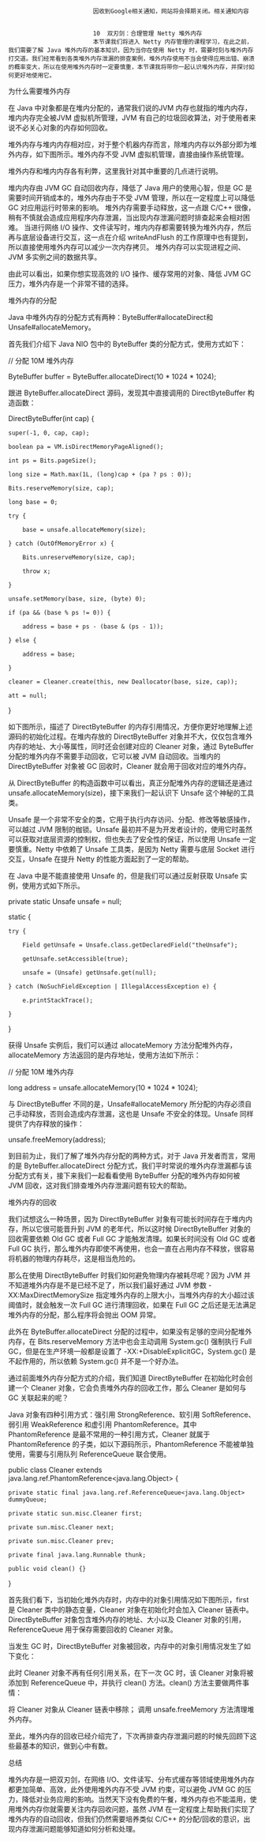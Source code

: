 
                            
                            因收到Google相关通知，网站将会择期关闭。相关通知内容
                            
                            
                            10  双刃剑：合理管理 Netty 堆外内存
                            本节课我们将进入 Netty 内存管理的课程学习，在此之前，我们需要了解 Java 堆外内存的基本知识，因为当你在使用 Netty 时，需要时刻与堆外内存打交道。我们经常看到各类堆外内存泄漏的排查案例，堆外内存使用不当会使得应用出错、崩溃的概率变大，所以在使用堆外内存时一定要慎重，本节课我将带你一起认识堆外内存，并探讨如何更好地使用它。

为什么需要堆外内存

在 Java 中对象都是在堆内分配的，通常我们说的JVM 内存也就指的堆内内存，堆内内存完全被JVM 虚拟机所管理，JVM 有自己的垃圾回收算法，对于使用者来说不必关心对象的内存如何回收。

堆外内存与堆内内存相对应，对于整个机器内存而言，除堆内内存以外部分即为堆外内存，如下图所示。堆外内存不受 JVM 虚拟机管理，直接由操作系统管理。



堆外内存和堆内内存各有利弊，这里我针对其中重要的几点进行说明。


堆内内存由 JVM GC 自动回收内存，降低了 Java 用户的使用心智，但是 GC 是需要时间开销成本的，堆外内存由于不受 JVM 管理，所以在一定程度上可以降低 GC 对应用运行时带来的影响。
堆外内存需要手动释放，这一点跟 C/C++ 很像，稍有不慎就会造成应用程序内存泄漏，当出现内存泄漏问题时排查起来会相对困难。
当进行网络 I/O 操作、文件读写时，堆内内存都需要转换为堆外内存，然后再与底层设备进行交互，这一点在介绍 writeAndFlush 的工作原理中也有提到，所以直接使用堆外内存可以减少一次内存拷贝。
堆外内存可以实现进程之间、JVM 多实例之间的数据共享。


由此可以看出，如果你想实现高效的 I/O 操作、缓存常用的对象、降低 JVM GC 压力，堆外内存是一个非常不错的选择。

堆外内存的分配

Java 中堆外内存的分配方式有两种：ByteBuffer#allocateDirect和Unsafe#allocateMemory。

首先我们介绍下 Java NIO 包中的 ByteBuffer 类的分配方式，使用方式如下：

// 分配 10M 堆外内存

ByteBuffer buffer = ByteBuffer.allocateDirect(10 * 1024 * 1024); 


跟进 ByteBuffer.allocateDirect 源码，发现其中直接调用的 DirectByteBuffer 构造函数：

DirectByteBuffer(int cap) {

    super(-1, 0, cap, cap);

    boolean pa = VM.isDirectMemoryPageAligned();

    int ps = Bits.pageSize();

    long size = Math.max(1L, (long)cap + (pa ? ps : 0));

    Bits.reserveMemory(size, cap);

    long base = 0;

    try {

        base = unsafe.allocateMemory(size);

    } catch (OutOfMemoryError x) {

        Bits.unreserveMemory(size, cap);

        throw x;

    }

    unsafe.setMemory(base, size, (byte) 0);

    if (pa && (base % ps != 0)) {

        address = base + ps - (base & (ps - 1));

    } else {

        address = base;

    }

    cleaner = Cleaner.create(this, new Deallocator(base, size, cap));

    att = null;

}


如下图所示，描述了 DirectByteBuffer 的内存引用情况，方便你更好地理解上述源码的初始化过程。在堆内存放的 DirectByteBuffer 对象并不大，仅仅包含堆外内存的地址、大小等属性，同时还会创建对应的 Cleaner 对象，通过 ByteBuffer 分配的堆外内存不需要手动回收，它可以被 JVM 自动回收。当堆内的 DirectByteBuffer 对象被 GC 回收时，Cleaner 就会用于回收对应的堆外内存。



从 DirectByteBuffer 的构造函数中可以看出，真正分配堆外内存的逻辑还是通过 unsafe.allocateMemory(size)，接下来我们一起认识下 Unsafe 这个神秘的工具类。

Unsafe 是一个非常不安全的类，它用于执行内存访问、分配、修改等敏感操作，可以越过 JVM 限制的枷锁。Unsafe 最初并不是为开发者设计的，使用它时虽然可以获取对底层资源的控制权，但也失去了安全性的保证，所以使用 Unsafe 一定要慎重。Netty 中依赖了 Unsafe 工具类，是因为 Netty 需要与底层 Socket 进行交互，Unsafe 在提升 Netty 的性能方面起到了一定的帮助。

在 Java 中是不能直接使用 Unsafe 的，但是我们可以通过反射获取 Unsafe 实例，使用方式如下所示。

private static Unsafe unsafe = null;

static {

    try {

        Field getUnsafe = Unsafe.class.getDeclaredField("theUnsafe");

        getUnsafe.setAccessible(true);

        unsafe = (Unsafe) getUnsafe.get(null);

    } catch (NoSuchFieldException | IllegalAccessException e) {

        e.printStackTrace();

    }

}


获得 Unsafe 实例后，我们可以通过 allocateMemory 方法分配堆外内存，allocateMemory 方法返回的是内存地址，使用方法如下所示：

// 分配 10M 堆外内存

long address = unsafe.allocateMemory(10 * 1024 * 1024);


与 DirectByteBuffer 不同的是，Unsafe#allocateMemory 所分配的内存必须自己手动释放，否则会造成内存泄漏，这也是 Unsafe 不安全的体现。Unsafe 同样提供了内存释放的操作：

unsafe.freeMemory(address);


到目前为止，我们了解了堆外内存分配的两种方式，对于 Java 开发者而言，常用的是 ByteBuffer.allocateDirect 分配方式，我们平时常说的堆外内存泄漏都与该分配方式有关，接下来我们一起看看使用 ByteBuffer 分配的堆外内存如何被 JVM 回收，这对我们排查堆外内存泄漏问题有较大的帮助。

堆外内存的回收

我们试想这么一种场景，因为 DirectByteBuffer 对象有可能长时间存在于堆内内存，所以它很可能晋升到 JVM 的老年代，所以这时候 DirectByteBuffer 对象的回收需要依赖 Old GC 或者 Full GC 才能触发清理。如果长时间没有 Old GC 或者 Full GC 执行，那么堆外内存即使不再使用，也会一直在占用内存不释放，很容易将机器的物理内存耗尽，这是相当危险的。

那么在使用 DirectByteBuffer 时我们如何避免物理内存被耗尽呢？因为 JVM 并不知道堆外内存是不是已经不足了，所以我们最好通过 JVM 参数 -XX:MaxDirectMemorySize 指定堆外内存的上限大小，当堆外内存的大小超过该阈值时，就会触发一次 Full GC 进行清理回收，如果在 Full GC 之后还是无法满足堆外内存的分配，那么程序将会抛出 OOM 异常。

此外在 ByteBuffer.allocateDirect 分配的过程中，如果没有足够的空间分配堆外内存，在 Bits.reserveMemory 方法中也会主动调用 System.gc() 强制执行 Full GC，但是在生产环境一般都是设置了 -XX:+DisableExplicitGC，System.gc() 是不起作用的，所以依赖 System.gc() 并不是一个好办法。

通过前面堆外内存分配方式的介绍，我们知道 DirectByteBuffer 在初始化时会创建一个 Cleaner 对象，它会负责堆外内存的回收工作，那么 Cleaner 是如何与 GC 关联起来的呢？

Java 对象有四种引用方式：强引用 StrongReference、软引用 SoftReference、弱引用 WeakReference 和虚引用 PhantomReference。其中 PhantomReference 是最不常用的一种引用方式，Cleaner 就属于 PhantomReference 的子类，如以下源码所示，PhantomReference 不能被单独使用，需要与引用队列 ReferenceQueue 联合使用。

public class Cleaner extends java.lang.ref.PhantomReference<java.lang.Object> {

    private static final java.lang.ref.ReferenceQueue<java.lang.Object> dummyQueue;

    private static sun.misc.Cleaner first;

    private sun.misc.Cleaner next;

    private sun.misc.Cleaner prev;

    private final java.lang.Runnable thunk;

    public void clean() {}

}


首先我们看下，当初始化堆外内存时，内存中的对象引用情况如下图所示，first 是 Cleaner 类中的静态变量，Cleaner 对象在初始化时会加入 Cleaner 链表中。DirectByteBuffer 对象包含堆外内存的地址、大小以及 Cleaner 对象的引用，ReferenceQueue 用于保存需要回收的 Cleaner 对象。



当发生 GC 时，DirectByteBuffer 对象被回收，内存中的对象引用情况发生了如下变化：



此时 Cleaner 对象不再有任何引用关系，在下一次 GC 时，该 Cleaner 对象将被添加到 ReferenceQueue 中，并执行 clean() 方法。clean() 方法主要做两件事情：


将 Cleaner 对象从 Cleaner 链表中移除；
调用 unsafe.freeMemory 方法清理堆外内存。


至此，堆外内存的回收已经介绍完了，下次再排查内存泄漏问题的时候先回顾下这些最基本的知识，做到心中有数。

总结

堆外内存是一把双刃剑，在网络 I/O、文件读写、分布式缓存等领域使用堆外内存都更加简单、高效，此外使用堆外内存不受 JVM 约束，可以避免 JVM GC 的压力，降低对业务应用的影响。当然天下没有免费的午餐，堆外内存也不能滥用，使用堆外内存你就需要关注内存回收问题，虽然 JVM 在一定程度上帮助我们实现了堆外内存的自动回收，但我们仍然需要培养类似 C/C++ 的分配/回收的意识，出现内存泄漏问题能够知道如何分析和处理。

                        
                        
                            